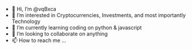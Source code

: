 - 👋 Hi, I’m @vqBxca
- 👀 I’m interested in Cryptocurrencies, Investments, and most importantly Technology 
- 🌱 I’m currently learning coding on python & javascript
- 💞️ I’m looking to collaborate on anything 
- 📫 How to reach me ...

<!---
vqBxca/vqBxca is a ✨ special ✨ repository because its `README.md` (this file) appears on your GitHub profile.
You can click the Preview link to take a look at your changes.
--->
